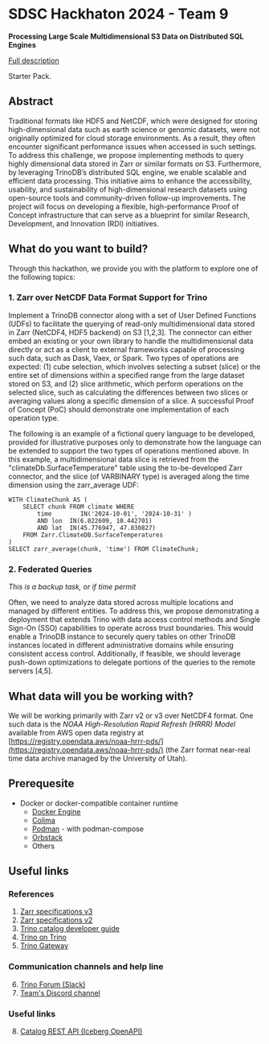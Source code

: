 # SDSC Hackhaton 2024 - Team 9

**Processing Large Scale Multidimensional S3 Data on Distributed SQL Engines**

[Full description](https://sdsc-hackathons.ch/projectPage?projectRef=vUt8BfDJXaAs0UfOesXI|k7GpeFFCLbNxAv60mNra)

Starter Pack.

## Abstract

Traditional formats like HDF5 and NetCDF, which were designed for storing high-dimensional data such as earth science or genomic datasets, were not originally optimized for cloud storage environments. As a result, they often encounter significant performance issues when accessed in such settings. To address this challenge, we propose implementing methods to query highly dimensional data stored in Zarr or similar formats on S3. Furthermore, by leveraging TrinoDB’s distributed SQL engine, we enable scalable and efficient data processing. This initiative aims to enhance the accessibility, usability, and sustainability of high-dimensional research datasets using open-source tools and community-driven follow-up improvements. The project will focus on developing a flexible, high-performance Proof of Concept infrastructure that can serve as a blueprint for similar Research, Development, and Innovation (RDI) initiatives.

## What do you want to build?

Through this hackathon, we provide you with the platform to explore one of the following topics:

### 1. Zarr over NetCDF Data Format Support for Trino

Implement a TrinoDB connector along with a set of User Defined Functions (UDFs) to facilitate the querying of read-only multidimensional data stored in Zarr (NetCDF4, HDF5 backend) on S3 [1,2,3]. The connector can either embed an existing or your own library to handle the multidimensional data directly or act as a client to external frameworks capable of processing such data, such as Dask, Vaex, or Spark. Two types of operations are expected: (1) cube selection, which involves selecting a subset (slice) or the entire set of dimensions within a specified range from the large dataset stored on S3, and (2) slice arithmetic, which perform operations on the selected slice, such as calculating the differences between two slices or averaging values along a specific dimension of a slice. A successful Proof of Concept (PoC) should demonstrate one implementation of each operation type.

The following is an example of a fictional query language to be developed, provided for illustrative purposes only to demonstrate how the language can be extended to support the two types of operations mentioned above. In this example, a multidimensional data slice is retrieved from the "climateDb.SurfaceTemperature" table using the to-be-developed Zarr connector, and the slice (of VARBINARY type) is averaged along the time dimension using the zarr_average UDF:

```
WITH ClimateChunk AS (
    SELECT chunk FROM climate WHERE
        time        IN('2024-10-01', '2024-10-31' )
        AND lon  IN(6.022609, 10.442701)
        AND lat  IN(45.776947, 47.830827)
    FROM Zarr.ClimateDB.SurfaceTemperatures
)
SELECT zarr_average(chunk, 'time') FROM ClimateChunk;
```

### 2. Federated Queries

_This is a backup task, or if time permit_

Often, we need to analyze data stored across multiple locations and managed by different entities. To address this, we propose demonstrating a deployment that extends Trino with data access control methods and Single Sign-On (SSO) capabilities to operate across trust boundaries. This would enable a TrinoDB instance to securely query tables on other TrinoDB instances located in different administrative domains while ensuring consistent access control. Additionally, if feasible, we should leverage push-down optimizations to delegate portions of the queries to the remote servers [4,5].

## What data will you be working with?

We will be working primarily with Zarr v2 or v3 over NetCDF4 format. One such data is the _NOAA High-Resolution Rapid Refresh (HRRR) Model_
available from AWS open data registry at [https://registry.opendata.aws/noaa-hrrr-pds/](https://registry.opendata.aws/noaa-hrrr-pds/) (the Zarr format near-real time data archive managed by the University of Utah).

## Prerequesite

* Docker or docker-compatible container runtime
    - [Docker Engine](https://docs.docker.com/engine/install/)
    - [Colima](https://github.com/abiosoft/colima)
    - [Podman](https://podman.io/docs/installation) - with podman-compose
    - [Orbstack](https://orbstack.dev/download)
    - Others

## Useful links

### References

1. [Zarr specifications v3](https://zarr-specs.readthedocs.io/en/latest/v3/core/v3.0.html)
2. [Zarr specifications v2](https://zarr-specs.readthedocs.io/en/latest/v2/v2.0.html)
3. [Trino catalog developer guide](https://trino.io/docs/current/develop.html)
4. [Trino on Trino](https://github.com/trinodb/trino/issues/21791)
5. [Trino Gateway](https://trinodb.github.io/trino-gateway/)


### Communication channels and help line
6. [Trino Forum (Slack)](https://trino.io/slack.html)
7. [Team's Discord channel](https://discord.com/channels/1290958531507257394/1293930869941338154)

### Useful links
8. [Catalog REST API (Iceberg OpenAPI)](https://github.com/apache/iceberg/blob/main/open-api/rest-catalog-open-api.yaml)

